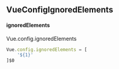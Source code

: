 ## VueConfigIgnoredElements
#### ignoredElements
Vue.config.ignoredElements
```javascript
Vue.config.ignoredElements = [
	'${1}'
]$0
```